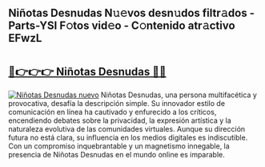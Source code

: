 ## Niñotas Desnudas N𝚞𝚎vos desn𝚞dos filtr𝚊dos - Parts-YSI F𝚘tos vid𝚎o - C𝚘ntenido atr𝚊ctivo EFwzL

# <h2><a href="http://mb8dne.tromn.icu/?c=Ni%c3%b1otas+Desnudas">🔗👉👉👉 Niñotas Desnudas 🔗🔗</a></h2>

[![Niñotas Desnudas nuevo](https://i.imgur.com/pEAQMta.gif)](http://mb8dne.tromn.icu/?c=Ni%c3%b1otas+Desnudas)
Niñotas Desnudas, una persona multifacética y provocativa, desafía la descripción simple. Su innovador estilo de comunicación en línea ha cautivado y enfurecido a los críticos, encendiendo debates sobre la privacidad, la expresión artística y la naturaleza evolutiva de las comunidades virtuales. Aunque su dirección futura no está clara, su influencia en los medios digitales es indiscutible. Con un compromiso inquebrantable y un magnetismo innegable, la presencia de Niñotas Desnudas en el mundo online es imparable.
